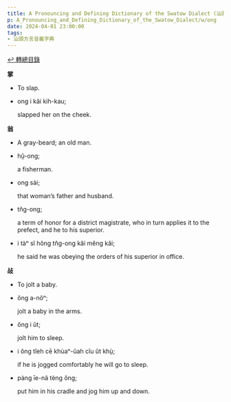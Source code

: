 ```yaml
---
title: A Pronouncing and Defining Dictionary of the Swatow Dialect (汕頭方言音義字典) / ong
p: A_Pronouncing_and_Defining_Dictionary_of_the_Swatow_Dialect/w/ong
date: 2024-04-01 23:00:00
tags: 
- 汕頭方言音義字典
---
```


[↩️ 轉總目錄](/A_Pronouncing_and_Defining_Dictionary_of_the_Swatow_Dialect)


**掌**
- To slap.

- ong i kâi kih-kau;

  slapped her on the cheek.

**翁**
- A gray-beard; an old man.

- hṳ̂-ong;

  a fisherman.

- ong sài;

  that woman’s father and husband.

- tn̂g-ong;

  a term of honor for a district magistrate, who in turn applies it to the prefect, and he to his superior.

- i tàⁿ sĭ hŏng tn̂g-ong kâi mĕng kâi;

  he said he was obeying the orders of his superior in office.

**敁**
- To jolt a baby.

- ŏng a-nôⁿ;

  jolt a baby in the arms.

- ŏng i ût;

  jolt him to sleep.

- i ŏng tîeh cē khùaⁿ-ûah cĭu ût khṳ̀;

  if he is jogged comfortably he will go to sleep.

- pàng īe-nâ tèng ŏng;

  put him in his cradle and jog him up and down.